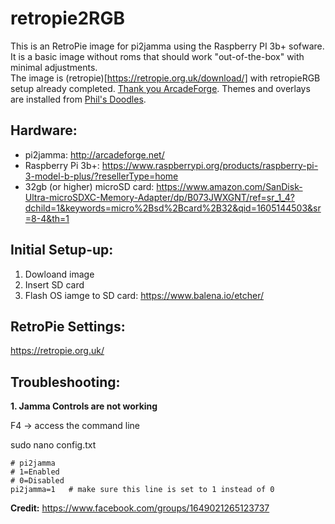 # retropie2RGB

This is an RetroPie image for pi2jamma using the Raspberry PI 3b+ sofware.  It is a basic image without roms that should work "out-of-the-box" with minimal adjustments.  
The image is (retropie)[https://retropie.org.uk/download/] with retropieRGB setup already completed. [Thank you ArcadeForge](https://github.com/arcadeforge/RetroPieRGB).
Themes and overlays are installed from [Phil's Doodles](https://github.com/lipebello/es-theme-retrorama).

## Hardware:
- pi2jamma: http://arcadeforge.net/
- Raspberry Pi 3b+: https://www.raspberrypi.org/products/raspberry-pi-3-model-b-plus/?resellerType=home
- 32gb (or higher) microSD card: https://www.amazon.com/SanDisk-Ultra-microSDXC-Memory-Adapter/dp/B073JWXGNT/ref=sr_1_4?dchild=1&keywords=micro%2Bsd%2Bcard%2B32&qid=1605144503&sr=8-4&th=1

## Initial Setup-up:
1. Dowloand image
2. Insert SD card
3. Flash OS iamge to SD card: https://www.balena.io/etcher/

## RetroPie Settings:
https://retropie.org.uk/

## Troubleshooting:

**1.  Jamma Controls are not working**

F4 -> access the command line

sudo nano config.txt

```
# pi2jamma
# 1=Enabled
# 0=Disabled
pi2jamma=1   # make sure this line is set to 1 instead of 0
```

**Credit:**  https://www.facebook.com/groups/1649021265123737
